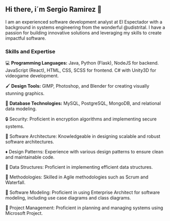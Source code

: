 ## Hi there, i´m Sergio Ramirez 👋
I am an experienced software development analyst at El Espectador with a background in systems engineering from the wonderful @udistrital. I have a passion for building innovative solutions and leveraging my skills to create impactful software.
### Skills and Expertise
:computer: **Programming Languages:** Java, Python (Flask), NodeJS for backend. JavaScript (React), HTML, CSS, SCSS for frontend. C# with Unity3D for videogame development.

:paintbrush: **Design Tools:** GIMP, Photoshop, and Blender for creating visually stunning graphics.

:abacus: **Database Technologies:** MySQL, PostgreSQL, MongoDB, and relational data modeling.

:lock: Security: Proficient in encryption algorithms and implementing secure systems.

:office: Software Architecture: Knowledgeable in designing scalable and robust software architectures.

:diamonds: Design Patterns: Experience with various design patterns to ensure clean and maintainable code.

:white_square_button: Data Structures: Proficient in implementing efficient data structures.

:dart: Methodologies: Skilled in Agile methodologies such as Scrum and Waterfall.

:pencil: Software Modeling: Proficient in using Enterprise Architect for software modeling, including use case diagrams and class diagrams.

:date: Project Management: Proficient in planning and managing systems using Microsoft Project.
<!--
**SSRamiSanta/SSRamiSanta** is a ✨ _special_ ✨ repository because its `README.md` (this file) appears on your GitHub profile.

Here are some ideas to get you started:

- 🔭 I’m currently working on ...
- 🌱 I’m currently learning ...
- 👯 I’m looking to collaborate on ...
- 🤔 I’m looking for help with ...
- 💬 Ask me about ...
- 📫 How to reach me: ...
- 😄 Pronouns: ...
- ⚡ Fun fact: ...
-->
